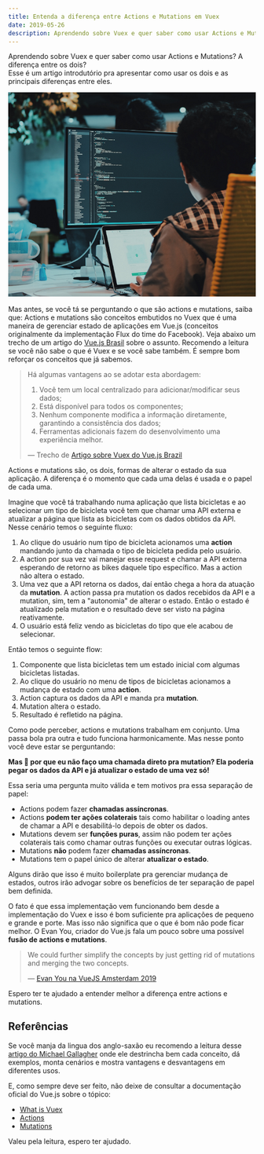 ```yaml
---
title: Entenda a diferença entre Actions e Mutations em Vuex
date: 2019-05-26
description: Aprendendo sobre Vuex e quer saber como usar Actions e Mutations? Entenda a diferença entre os dois.
---
```


Aprendendo sobre Vuex e quer saber como usar Actions e Mutations? A diferença entre os dois?<br />
Esse é um artigo introdutório pra apresentar como usar os dois e as principais diferenças entre eles.

![men coding in computer](./man-coding.png)

Mas antes, se você tá se perguntando o que são actions e mutations, saiba que: Actions e mutations são conceitos embutidos no Vuex que é uma maneira de gerenciar estado de aplicações em Vue.js (conceitos originalmente da implementação Flux do time do Facebook). Veja abaixo um trecho de um artigo do [Vue.js Brasil](http://vuejs-brasil.com.br/) sobre o assunto. Recomendo a leitura se você não sabe o que é Vuex e se você sabe também. É sempre bom reforçar os conceitos que já sabemos.

> Há algumas vantagens ao se adotar esta abordagem:
>
> 1. Você tem um local centralizado para adicionar/modificar seus dados; <br />
> 1. Está disponível para todos os componentes; <br />
> 1. Nenhum componente modifica a informação diretamente, garantindo a consistência dos dados; <br />
> 1. Ferramentas adicionais fazem do desenvolvimento uma experiência melhor.
>
> ― Trecho de [Artigo sobre Vuex do Vue.js Brazil](http://vuejs-brasil.com.br/vuex/)

Actions e mutations são, os dois, formas de alterar o estado da sua aplicação. A diferença é o momento que cada uma delas é usada e o papel de cada uma.

Imagine que você tá trabalhando numa aplicação que lista bicicletas e ao selecionar um tipo de bicicleta você tem que chamar uma API externa e atualizar a página que lista as bicicletas com os dados obtidos da API. Nesse cenário temos o seguinte fluxo:

1. Ao clique do usuário num tipo de bicicleta acionamos uma **action** mandando junto da chamada o tipo de bicicleta pedida pelo usuário.
1. A action por sua vez vai manejar esse request e chamar a API externa esperando de retorno as bikes daquele tipo específico. Mas a action não altera o estado.
1. Uma vez que a API retorna os dados, daí então chega a hora da atuação da **mutation**. A action passa pra mutation os dados recebidos da API e a mutation, sim, tem a "autonomia" de alterar o estado. Então o estado é atualizado pela mutation e o resultado deve ser visto na página reativamente.
1. O usuário está feliz vendo as bicicletas do tipo que ele acabou de selecionar.

Então temos o seguinte flow:

1. Componente que lista bicicletas tem um estado inicial com algumas bicicletas listadas.
1. Ao clique do usuário no menu de tipos de bicicletas acionamos a mudança de estado com uma **action**.
1. Action captura os dados da API e manda pra **mutation**.
1. Mutation altera o estado.
1. Resultado é refletido na página.

Como pode perceber, actions e mutations trabalham em conjunto. Uma passa bola pra outra e tudo funciona harmonicamente. Mas nesse ponto você deve estar se perguntando:

**Mas 🤔 por que eu não faço uma chamada direto pra mutation? Ela poderia pegar os dados da API e já atualizar o estado de uma vez só!**

Essa seria uma pergunta muito válida e tem motivos pra essa separação de papel:

- Actions podem fazer **chamadas assíncronas**.
- Actions **podem ter ações colaterais** tais como habilitar o loading antes de chamar a API e desabilitá-lo depois de obter os dados.
- Mutations devem ser **funções puras**, assim não podem ter ações colaterais tais como chamar outras funções ou executar outras lógicas.
- Mutations **não** podem fazer **chamadas assíncronas**.
- Mutations tem o papel único de alterar **atualizar o estado**.

Alguns dirão que isso é muito boilerplate pra gerenciar mudança de estados, outros irão advogar sobre os benefícios de ter separação de papel bem definida.

O fato é que essa implementação vem funcionando bem desde a implementação do Vuex e isso é bom suficiente pra aplicações de pequeno e grande e porte. Mas isso não significa que o que é bom não pode ficar melhor. O Evan You, criador do Vue.js fala um pouco sobre uma possível **fusão de actions e mutations**.

> We could further simplify the concepts by just getting rid of mutations and merging the two concepts.
>
> ― [Evan You na VueJS Amsterdam 2019](https://youtu.be/zB3HOejXqwk)

Espero ter te ajudado a entender melhor a diferença entre actions e mutations.

## Referências

Se você manja da lingua dos anglo-saxão eu recomendo a leitura desse [artigo do Michael Gallagher](https://blog.logrocket.com/vuex-showdown-mutations-vs-actions-f48f2f7df54b/) onde ele destrincha bem cada conceito, dá exemplos, monta cenários e mostra vantagens e desvantagens em diferentes usos.

E, como sempre deve ser feito, não deixe de consultar a documentação oficial do Vue.js sobre o tópico:

- [What is Vuex](https://vuex.vuejs.org/)
- [Actions](https://vuex.vuejs.org/guide/actions.html)
- [Mutations](https://vuex.vuejs.org/guide/mutations.html)

Valeu pela leitura, espero ter ajudado.
